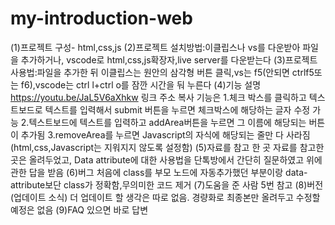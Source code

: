 # my-introduction-web
(1)프로젝트 구성- html,css,js
(2)프로젝트 설치방법:이클립스나 vs를 다운받아 파일을 추가하거나, vscode로 html,css,js확장자,live server를 다운받는다
(3)프로젝트 사용법:파일을 추가한 뒤 이클립스는 원안의 삼각형 버튼 클릭,vs는 f5(안되면 ctrlf5또는 f6),vscode는 ctrl l+ctrl o를
  잠깐 시간을 둬 누른다
(4)기능 설명 https://youtu.be/JaL5V6aXhkw  링크 주소 복사
기능은 
1.체크 박스를 클릭하고 텍스트보드로 텍스트를 입력해서 submit 버튼을 누르면 체크박스에 해당하는 글자 수정 가능
2.텍스트보드에 텍스트를 입력하고 addArea버튼을 누르면 그 이름에 해당되는 버튼이 추가됨
3.removeArea를 누르면 Javascript의 자식에 해당되는 줄만 다 사라짐(html,css,Javascript는 지워지지 않도록 설정함)
(5)자료를 참고 한 곳  자료를 참고한 곳은 올려두었고, Data attribute에 대한 사용법을 단톡방에서 간단히 질문하였고 위에 관한 답을 받음
(6)버그  처음에 class를 부모 노드에 자동추가했던 부분이랑 data-attribute보단 class가 정확함,무의미한 코드 제거
(7)도움을 준 사람 5번 참고
(8)버전(업데이트 소식) 더 업데이트 할 생각은 따로 없음. 경량화로 최종본만 올려두고 수정할 예정은 없음
(9)FAQ 있으면 바로 답변


